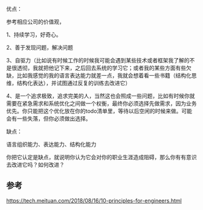 优点：

参考相应公司的价值观，

1、持续学习，好奇心。

2、善于发现问题，解决问题

3、自驱力（比如说有时候工作的时候我可能会遇到某些技术或者框架我了解的不是很透彻，我就把他记下来，之后回去系统的学习它；或者我的某些方面有些欠缺，比如我感觉的我的语言表达能力就差一点，我就会想着看一些书籍（结构化思维，结构化表达），并试图通过反复的训练去改进它）

4、是一个追求极致，追求完美的人，当然这也会照成一些问题，比如有时候你就需要在紧急需求和系统优化之间做一个权衡，最终你必须选择先做需求，因为业务优先。你只能把这个优化放在你的todo清单里，等待以后空闲的时候来做。可能会有一些失落，但你必须做出选择。

缺点：

语言组织能力、表达能力、结构化能力

你把它认定是缺点，就说明你认为它会对你的职业生涯造成阻碍，那么你有有意识去改进它吗？如何改进？



## 参考

https://tech.meituan.com/2018/08/16/10-principles-for-engineers.html